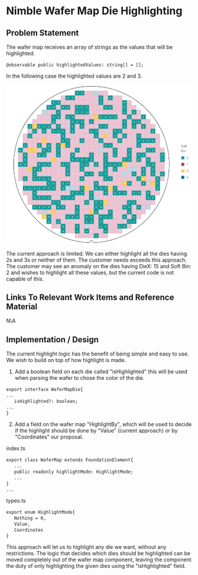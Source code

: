 # Nimble Wafer Map Die Highlighting

## Problem Statement

The wafer map receives an array of strings as the values that will be highlighted.

```
@observable public highlightedValues: string[] = [];
```

In the following case the highlighted values are 2 and 3.

![Highlighted Values](resources/highlighted-values.png)

The current approach is limited. We can either highlight all the dies having 2s and 3s or neither of them. The customer needs exceeds this approach. The customer may see an anomaly on the dies having DieX: 15 and Soft Bin: 2 and wishes to highlight all these values, but the current code is not capable of this.

## Links To Relevant Work Items and Reference Material

N\A

## Implementation / Design

The current highlight logic has the benefit of being simple and easy to use. We wish to build on top of how highlight is made.

1. Add a boolean field on each die called "isHighlighted" this will be used when parsing the wafer to chose the color of the die.

```
export interface WaferMapDie{
...
   isHighlighted?: boolean;
...
}
```

2. Add a field on the wafer map "HighlightBy", which will be used to decide if the highlight should be done by "Value" (current approach) or by "Coordinates" our proposal.

index.ts

```
export class WaferMap extends FoundationElement{
   ...
   public readonly highlightMode: HighlightMode;
   ...
}
...

```

types.ts

```
export enum HighlightMode{
   Nothing = 0,
   Value,
   Coordinates
}
```

This approach will let us to highlight any die we want, without any restrictions. The logic that decides which dies should be highlighted can be moved completely out of the wafer map component, leaving the component the duty of only highlighting the given dies using the "isHighlighted" field.